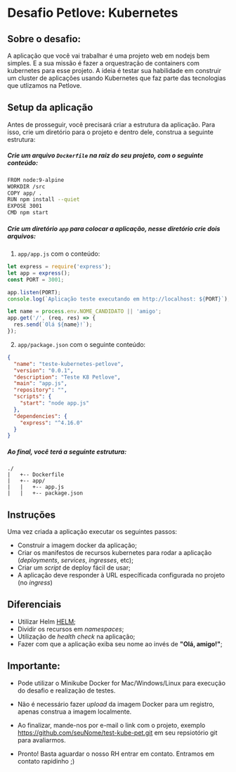 # Desafio Petlove: Kubernetes

## Sobre o desafio:
A aplicação que você vai trabalhar é uma projeto web em nodejs bem simples. E a sua missão é fazer a orquestração de containers com kubernetes para esse projeto. A ideia é testar sua habilidade em construir um cluster de aplicações usando Kubernetes que faz parte das tecnologias que utlizamos na Petlove.

## Setup da aplicação
Antes de prosseguir, você precisará criar a estrutura da aplicação. Para isso, crie um diretório para o projeto e dentro dele, construa a seguinte estrutura:

##### Crie um arquivo `Dockerfile` na raiz do seu projeto, com o seguinte conteúdo:

```bash
FROM node:9-alpine
WORKDIR /src
COPY app/ .
RUN npm install --quiet
EXPOSE 3001
CMD npm start
```

##### Crie um diretório `app` para colocar a aplicação, nesse diretório crie dois arquivos:

1) `app/app.js` com o conteúdo:

```js
let express = require('express');
let app = express();
const PORT = 3001;

app.listen(PORT);
console.log(`Aplicação teste executando em http://localhost: ${PORT}`);

let name = process.env.NOME_CANDIDATO || 'amigo';
app.get('/', (req, res) => {
  res.send(`Olá ${name}!`);
});
```

2) `app/package.json` com o seguinte conteúdo:

```json
{
  "name": "teste-kubernetes-petlove",
  "version": "0.0.1",
  "description": "Teste K8 Petlove",
  "main": "app.js",
  "repository": "",
  "scripts": {
    "start": "node app.js"
  },
  "dependencies": {
    "express": "^4.16.0"
  }
}
```

##### Ao final, você terá a seguinte estrutura:
```
./
|   +-- Dockerfile
|   +-- app/
|   |   +-- app.js
|   |   +-- package.json
```


## Instruções
Uma vez criada a aplicação executar os seguintes passos:

- Construir a imagem docker da aplicação;
- Criar os manifestos de recursos kubernetes para rodar a aplicação (_deployments_, _services_, _ingresses_, etc);
- Criar um _script_ de deploy fácil de usar;
- A aplicação deve responder à URL específicada configurada no projeto (no _ingress_)

## Diferenciais
- Utilizar Helm [HELM](https://helm.sh);
- Dividir os recursos em _namespaces_;
- Utilização de _health check_ na aplicação;
- Fazer com que a aplicação exiba seu nome ao invés de **"Olá, amigo!"**;

## Importante:

* Pode utilizar o Minikube Docker for Mac/Windows/Linux para execução do desafio e realização de testes.

* Não é necessário fazer _upload_ da imagem Docker para um registro, apenas construa a imagem localmente.

* Ao finalizar, mande-nos por e-mail o link com o projeto, exemplo https://github.com/seuNome/test-kube-pet.git em seu repsiotório git para avaliarmos.

* Pronto! Basta aguardar o nosso RH entrar em contato. Entramos em contato rapidinho ;)
